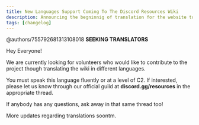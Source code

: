 ```yaml
---
title: New Languages Support Coming To The Discord Resources Wiki
description: Announcing the begninnig of translation for the website to many new languages.
tags: [changelog]
---
```


@authors/755792681313108018
**SEEKING TRANSLATORS**

Hey Everyone!

We are currently looking for volunteers who would like to contribute to the project though translating the wiki in different languages.

You must speak this language fluently or at a level of C2. If interested, please let us know through our official guild at **discord.gg/resources** in the appropriate thread.

If anybody has any questions, ask away in that same thread too!

More updates regarding translations soontm.
